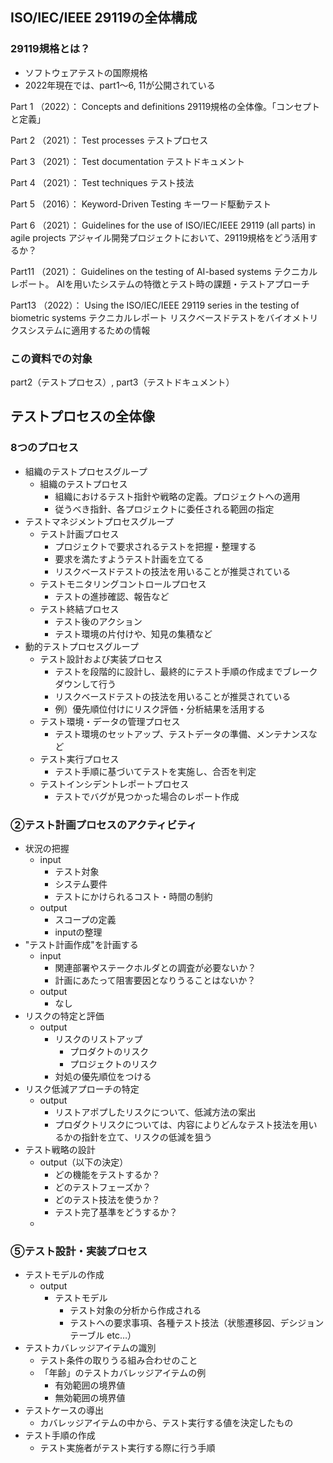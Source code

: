 ## ISO/IEC/IEEE 29119の全体構成

### 29119規格とは？

- ソフトウェアテストの国際規格
- 2022年現在では、part1〜6, 11が公開されている

Part 1 （2022）： Concepts and definitions
29119規格の全体像。「コンセプトと定義」

Part 2 （2021）： Test processes
テストプロセス

Part 3 （2021）： Test documentation
テストドキュメント

Part 4 （2021）： Test techniques
テスト技法

Part 5 （2016）： Keyword-Driven Testing
キーワード駆動テスト

Part 6 （2021）： Guidelines for the use of ISO/IEC/IEEE 29119 (all parts)  in agile projects
アジャイル開発プロジェクトにおいて、29119規格をどう活用するか？

Part11 （2021）： Guidelines on the testing of AI-based systems
テクニカルレポート。
AIを用いたシステムの特徴とテスト時の課題・テストアプローチ

Part13 （2022）： Using the ISO/IEC/IEEE 29119 series in the testing of  biometric systems 
テクニカルレポート
リスクベースドテストをバイオメトリクスシステムに適用するための情報


### この資料での対象

part2（テストプロセス）, part3（テストドキュメント）

## テストプロセスの全体像

### 8つのプロセス
- 組織のテストプロセスグループ
    - 組織のテストプロセス
        - 組織におけるテスト指針や戦略の定義。プロジェクトへの適用
        - 従うべき指針、各プロジェクトに委任される範囲の指定
- テストマネジメントプロセスグループ
    - テスト計画プロセス
        - プロジェクトで要求されるテストを把握・整理する
        - 要求を満たすようテスト計画を立てる
        - リスクベースドテストの技法を用いることが推奨されている
    - テストモニタリングコントロールプロセス
        - テストの進捗確認、報告など
    - テスト終結プロセス
        - テスト後のアクション
        - テスト環境の片付けや、知見の集積など
- 動的テストプロセスグループ
    - テスト設計および実装プロセス
        - テストを段階的に設計し、最終的にテスト手順の作成までブレークダウンして行う
        - リスクベースドテストの技法を用いることが推奨されている
        - 例）優先順位付けにリスク評価・分析結果を活用する
    - テスト環境・データの管理プロセス
        - テスト環境のセットアップ、テストデータの準備、メンテナンスなど
    - テスト実行プロセス
        - テスト手順に基づいてテストを実施し、合否を判定
    - テストインシデントレポートプロセス
        - テストでバグが見つかった場合のレポート作成


### ②テスト計画プロセスのアクティビティ

- 状況の把握
    - input
        - テスト対象
        - システム要件
        - テストにかけられるコスト・時間の制約
    - output
        - スコープの定義
        - inputの整理
- "テスト計画作成"を計画する
    - input
        - 関連部署やステークホルダとの調査が必要ないか？
        - 計画にあたって阻害要因となりうることはないか？
    - output
        - なし
- リスクの特定と評価 
    - output
        - リスクのリストアップ
            - プロダクトのリスク
            - プロジェクトのリスク
        - 対処の優先順位をつける
- リスク低減アプローチの特定
    - output
        - リストアポプしたリスクについて、低減方法の案出
        - プロダクトリスクについては、内容によりどんなテスト技法を用いるかの指針を立て、リスクの低減を狙う
- テスト戦略の設計
    - output（以下の決定）
        - どの機能をテストするか？
        - どのテストフェーズか？
        - どのテスト技法を使うか？
        - テスト完了基準をどうするか？
    - 

### ⑤テスト設計・実装プロセス
- テストモデルの作成
    - output
        - テストモデル
            - テスト対象の分析から作成される
            - テストへの要求事項、各種テスト技法（状態遷移図、デシジョンテーブル etc…）
- テストカバレッジアイテムの識別
    - テスト条件の取りうる組み合わせのこと
    - 「年齢」のテストカバレッジアイテムの例
        - 有効範囲の境界値
        - 無効範囲の境界値
- テストケースの導出
    - カバレッジアイテムの中から、テスト実行する値を決定したもの
- テスト手順の作成
    - テスト実施者がテスト実行する際に行う手順

